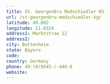 ```yaml
---
title: St. GeorgenBru Modschiedler KG
url: /st-georgenbru-modschiedler-kg/
latitude: 49.802
longitude: 11.0324
address1: Marktstrae 12
address2: 
city: Buttenheim
state: Bayern
code: 
country: Germany
phone: 49-(0)9545-/-446-0
website: 
---
```


